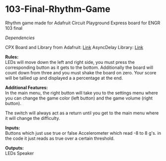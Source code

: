 # 103-Final-Rhythm-Game
Rhythm game made for Adafruit Circuit Playground Express board for ENGR 103 final

*Dependencies*

CPX Board and Library from Adafruit: [Link](https://github.com/adafruit/Adafruit_CircuitPlayground)
AsyncDelay Library: [Link](https://github.com/stevemarple/AsyncDelay)

**Rules:** <br>
LEDs will move down the left and right side, you must press the corresponding button as it gets to the bottom. Additionally the board will
count down from three and you must shake the board on zero. Your score will be tallied up and displayed a a percentage at the end.

**Additional Features:** <br>
In the main menu, the right button will take you to the settings menu where you can change the game color (left button) and the game 
volume (right button).

The switch will always act as a return until you get to the main menu where it will change the difficulty.

**Inputs:** <br>
Buttons which just use true or false
Accelerometer which read -8 to 8 g's. in the code it just reads as true over a certain threshold.

**Outputs:** <br>
LEDs
Speaker

